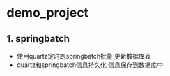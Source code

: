 # demo_project
## 1. springbatch
   - 使用quartz定时跑springbatch批量 更新数据库表
   - quartz和springbatch信息持久化 信息保存到数据库中
